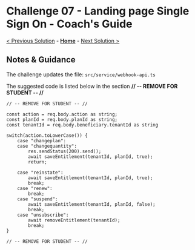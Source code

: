 # Challenge 07 - Landing page Single Sign On - Coach's Guide 

[< Previous Solution](./Solution-06.md) - **[Home](./README.md)** - [Next Solution >](./Solution-07.md)

## Notes & Guidance


The challenge updates the file: `src/service/webhook-api.ts`

The suggested code is listed below in the section **// -- REMOVE FOR STUDENT -- //**

```
// -- REMOVE FOR STUDENT -- //

const action = req.body.action as string;
const planId = req.body.planId as string;
const tenantId = req.body.beneficiary.tenantId as string

switch(action.toLowerCase()) {
    case "changeplan":
    case "changequantity":
        res.sendStatus(200).send();
        await saveEntitlement(tenantId, planId, true);
        return;

    case "reinstate":
        await saveEntitlement(tenantId, planId, true);
        break;
    case "renew":
        break;
    case "suspend":
        await saveEntitlement(tenantId, planId, false);
        break;
    case "unsubscribe":
        await removeEntitlement(tenantId);
        break;
}

// -- REMOVE FOR STUDENT -- //
```
